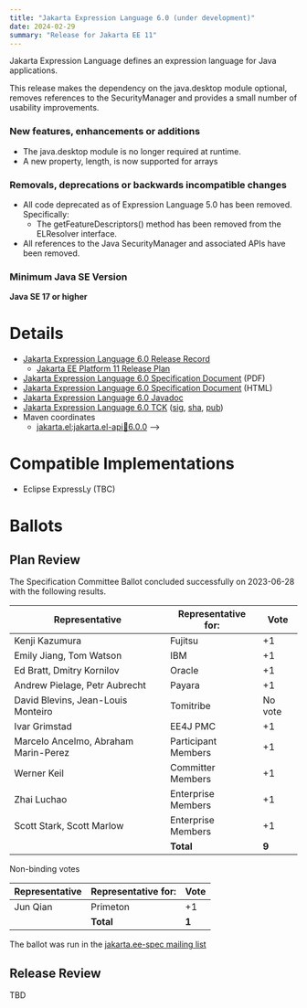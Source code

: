```yaml
---
title: "Jakarta Expression Language 6.0 (under development)"
date: 2024-02-29
summary: "Release for Jakarta EE 11"
---
```


Jakarta Expression Language defines an expression language for Java applications.

This release makes the dependency on the java.desktop module optional, removes references to the SecurityManager and provides a small number of usability improvements.

### New features, enhancements or additions
* The java.desktop module is no longer required at runtime.
* A new property, length, is now supported for arrays

### Removals, deprecations or backwards incompatible changes
* All code deprecated as of Expression Language 5.0 has been removed. Specifically:
  * The getFeatureDescriptors() method has been removed from the ELResolver interface.
* All references to the Java SecurityManager and associated APIs have been removed.

### Minimum Java SE Version
**Java SE 17 or higher**

# Details

* [Jakarta Expression Language 6.0 Release Record](https://projects.eclipse.org/projects/ee4j.el/releases/6.0.0)
    * [Jakarta EE Platform 11 Release Plan](https://jakartaee.github.io/platform/jakartaee11/JakartaEE11ReleasePlan)
* [Jakarta Expression Language 6.0 Specification Document](./jakarta-expression-language-spec-6.0.pdf) (PDF)
* [Jakarta Expression Language 6.0 Specification Document](./jakarta-expression-language-spec-6.0.html) (HTML)
* [Jakarta Expression Language 6.0 Javadoc](./apidocs)
* [Jakarta Expression Language 6.0 TCK](https://download.eclipse.org/jakartaee/expression-language/6.0/jakarta-expression-language-tck-6.0.0.zip)  ([sig](https://download.eclipse.org/jakartaee/expression-language/6.0/jakarta-expression-language-tck-6.0.0.zip.sig),  [sha](https://download.eclipse.org/jakartaee/expression-language/6.0/jakarta-expression-language-tck-6.0.0.zip.sha256),  [pub](https://raw.githubusercontent.com/jakartaee/specification-committee/master/jakartaee-spec-committee.pub))
* Maven coordinates
  * [jakarta.el:jakarta.el-api:jar:6.0.0](https://search.maven.org/artifact/jakarta.el/jakarta.el-api/6.0.0/jar)
-->


# Compatible Implementations

* Eclipse ExpressLy (TBC)

# Ballots

## Plan Review

The Specification Committee Ballot concluded successfully on 2023-06-28 with the following results.

| Representative                                 | Representative for: | Vote    |
|------------------------------------------------|---------------------|---------|
| Kenji Kazumura                                 | Fujitsu             | +1      |
| Emily Jiang, Tom Watson                        | IBM                 | +1      |
| Ed Bratt, Dmitry Kornilov                      | Oracle              | +1      |
| Andrew Pielage, Petr Aubrecht                  | Payara              | +1      |
| David Blevins, Jean-Louis Monteiro             | Tomitribe           | No vote |
| Ivar Grimstad                                  | EE4J PMC            | +1      |
| Marcelo Ancelmo, Abraham Marin-Perez           | Participant Members | +1      |
| Werner Keil                                    | Committer Members   | +1      |
| Zhai Luchao                                    | Enterprise Members  | +1      |
| Scott Stark, Scott Marlow                      | Enterprise Members  | +1      |
|                                                | **Total**           | **9**   |

Non-binding votes

| Representative                                 | Representative for: |  Vote   |
|------------------------------------------------|---------------------|---------|
| Jun Qian                                       | Primeton            |   +1    |
|                                                | **Total**           |  **1**  |

The ballot was run in the [jakarta.ee-spec mailing list](https://www.eclipse.org/lists/jakarta.ee-spec/msg02911.html)

## Release Review

TBD